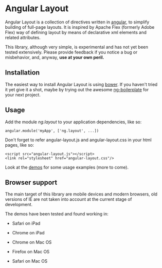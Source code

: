 Angular Layout
==============

Angular Layout is a collection of directives written in [angular][2], to
simplify building of full-page layouts. It is inspired by Apache Flex (formerly
Adobe Flex) way of defining layout by means of declarative xml elements and
related attributes.

This library, although very simple, is experimental and has not yet been tested
extensively. Please provide feedback if you notice a bug or misbehavior, and,
anyway, **use at your own peril.**

Installation
------------

The easiest way to install Angular Layout is using [bower][1]. If you haven't
tried it yet give it a shot, maybe by trying out the awesome [ng-boilerplate][3]
for your next project.

Usage
-----

Add the module *ng.layout* to your application dependencies, like so:

~~~~~~~~~~~~~~~~~~~~~~~~~~~~~~~~~~~~~~~~~~~~~~~~~~~~~~~~~~~~~~~~~~~~~~~~~~~~~~~~
angular.module('myApp', ['ng.layout', ...])
~~~~~~~~~~~~~~~~~~~~~~~~~~~~~~~~~~~~~~~~~~~~~~~~~~~~~~~~~~~~~~~~~~~~~~~~~~~~~~~~

Don't forget to refer angular-layout.js and angular-layout.css in your html
pages, like so:

~~~~~~~~~~~~~~~~~~~~~~~~~~~~~~~~~~~~~~~~~~~~~~~~~~~~~~~~~~~~~~~~~~~~~~~~~~~~~~~~
<script src="angular-layout.js"></script>
<link rel="stylesheet" href="angular-layout.css"/>
~~~~~~~~~~~~~~~~~~~~~~~~~~~~~~~~~~~~~~~~~~~~~~~~~~~~~~~~~~~~~~~~~~~~~~~~~~~~~~~~

Look at the [demos][4] for some usage examples (more to come).

Browser support
---------------

The main target of this library are mobile devices and modern browsers, old
versions of IE are not taken into account at the current stage of development.

The demos have been tested and found working in:

-   Safari on iPad

-   Chrome on iPad

-   Chrome on Mac OS

-   Firefox on Mac OS

-   Safari on Mac OS

[4]: <https://github.com/demerzel3/angular-layout/tree/master/demos>

[1]: <http://bower.io/>

[3]: <http://joshdmiller.github.io/ng-boilerplate>

[2]: <http://angularjs.org/>

